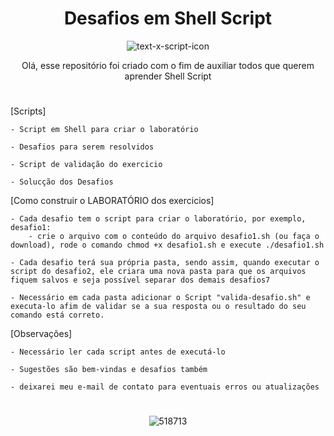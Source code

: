 <h1 align="center">Desafios em Shell Script</h1>

<div align="center">

![text-x-script-icon](https://binbash.club/bin_bash.gif)

</div >

<div align=center>
Olá, esse repositório foi criado com o fim de auxiliar todos que querem aprender Shell Script
</div>
<h1></h1>

[Scripts]

    - Script em Shell para criar o laboratório
    
    - Desafios para serem resolvidos
    
    - Script de validação do exercicio
    
    - Solucção dos Desafios
    
    
[Como construir o LABORATÓRIO dos exercicios]

    - Cada desafio tem o script para criar o laboratório, por exemplo, desafio1:
        - crie o arquivo com o conteúdo do arquivo desafio1.sh (ou faça o download), rode o comando chmod +x desafio1.sh e execute ./desafio1.sh
        
    - Cada desafio terá sua própria pasta, sendo assim, quando executar o script do desafio2, ele criara uma nova pasta para que os arquivos fiquem salvos e seja possível separar dos demais desafios7
    
    - Necessário em cada pasta adicionar o Script "valida-desafio.sh" e executa-lo afim de validar se a sua resposta ou o resultado do seu comando está correto.
    
    
[Observações]
  
    - Necessário ler cada script antes de executá-lo
    
    - Sugestões são bem-vindas e desafios também
    
    - deixarei meu e-mail de contato para eventuais erros ou atualizações


<div align="center">
  
  <h1></h1>

![518713](https://images.pling.com/img/00/00/55/86/05/1442245/24647f211b4887364973b9958bed65676de92a8d7b2cf31af3e3297a9d74b8ab037e.gif)
    
</div>
